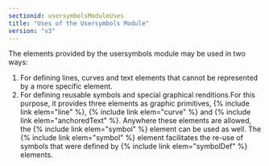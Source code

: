 ```yaml
---
sectionid: usersymbolsModuleUses
title: "Uses of the Usersymbols Module"
version: "v3"
---
```


The elements provided by the usersymbols module may be used in two ways: 

1. For defining lines, curves and text elements that cannot be represented by a more specific element.
2. For defining reusable symbols and special graphical renditions.For this purpose, it provides three elements as graphic primitives, {% include link elem="line" %}, {% include link elem="curve" %} and {% include link elem="anchoredText" %}. Anywhere these elements are allowed, the {% include link elem="symbol" %} element can be used as well. The {% include link elem="symbol" %} element facilitates the re-use of symbols that were defined by {% include link elem="symbolDef" %} elements.
